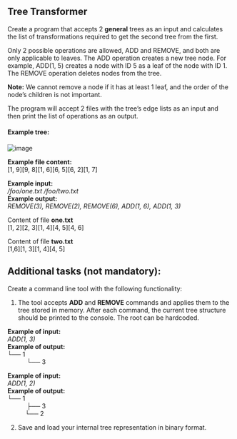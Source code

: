 
## Tree Transformer
Create a program that accepts 2 **general** trees as an input and calculates the list of transformations required to get the second tree from the first. 

Only 2 possible operations are allowed, ADD and REMOVE, and both are only applicable to leaves. The ADD operation creates a new tree node. For example, ADD(1, 5) creates a node with ID 5 as a leaf of the node with ID 1. The REMOVE operation deletes nodes from the tree. 

**Note:** We cannot remove a node if it has at least 1 leaf, and the order of the node’s children is not important.

The program will accept 2 files with the tree’s edge lists as an input and then print the list of operations as an output.

#### Example tree:
![image](https://user-images.githubusercontent.com/9802624/220552548-8a23f414-7850-4870-9a98-cc91c0951c9b.png)


**Example file content:**   
[1, 9][9, 8][1, 6][6, 5][6, 2][1, 7]
&nbsp;

**Example input:**    
*/foo/one.txt*     */foo/two.txt*  
**Example output:**     
*REMOVE(3), REMOVE(2), REMOVE(6), ADD(1, 6), ADD(1, 3)*


Content of file **one.txt**  
[1, 2][2, 3][1, 4][4, 5][4, 6]

Content of file **two.txt**  
[1,6][1, 3][1, 4][4, 5]



## Additional tasks (not mandatory):
Create a command line tool with the following functionality:
1) The tool accepts **ADD** and **REMOVE** commands and applies them to the tree stored in memory. After each command, the current tree structure should be printed to the console. The root can be hardcoded.

**Example of input:**  
*ADD(1, 3)*  
**Example of output:**  
└── 1  
           └── 3

**Example of input:**  
*ADD(1, 2)*  
**Example of output:**  
└── 1  
           ├── 3  
          └── 2  

2) Save and load your internal tree representation in binary format.
